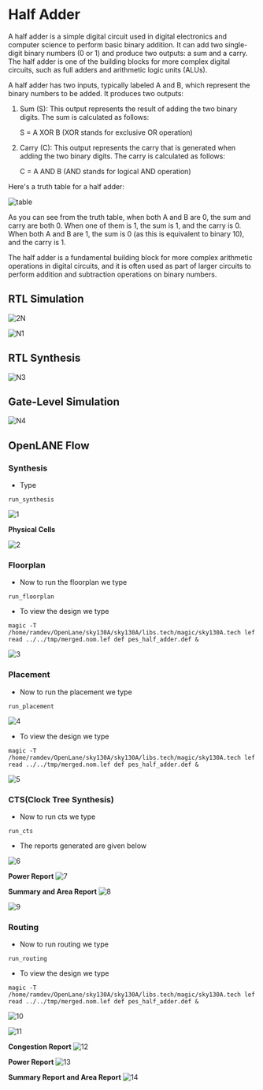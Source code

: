 # Half Adder
A half adder is a simple digital circuit used in digital electronics and computer science to perform basic binary addition. It can add two single-digit binary numbers (0 or 1) and produce two outputs: a sum and a carry. The half adder is one of the building blocks for more complex digital circuits, such as full adders and arithmetic logic units (ALUs).

A half adder has two inputs, typically labeled A and B, which represent the binary numbers to be added. It produces two outputs:

1) Sum (S): This output represents the result of adding the two binary digits. The sum is calculated as follows:

    S = A XOR B (XOR stands for exclusive OR operation)

2) Carry (C): This output represents the carry that is generated when adding the two binary digits. The carry is calculated as follows:

    C = A AND B (AND stands for logical AND operation)


Here's a truth table for a half adder:

![table](https://github.com/ramdev604/hf/assets/43489027/00c81a55-07e1-4ab2-859d-d7c19796cd0b)

As you can see from the truth table, when both A and B are 0, the sum and carry are both 0. When one of them is 1, the sum is 1, and the carry is 0. When both A and B are 1, the sum is 0 (as this is equivalent to binary 10), and the carry is 1.

The half adder is a fundamental building block for more complex arithmetic operations in digital circuits, and it is often used as part of larger circuits to perform addition and subtraction operations on binary numbers.

## RTL Simulation

![2N](https://github.com/ramdev604/hf/assets/43489027/a10fcc38-6f50-4c48-9a3a-de56c6a331f8)


![N1](https://github.com/ramdev604/hf/assets/43489027/47ca6713-ea06-493a-b5f3-665a58664ed1)

## RTL Synthesis
![N3](https://github.com/ramdev604/hf/assets/43489027/c7ae2d19-fe8f-4dfa-bb1f-e20258619791)

## Gate-Level Simulation
![N4](https://github.com/ramdev604/hf/assets/43489027/3f1d309e-e50f-4f3a-8e18-6f60c0be1479)

## OpenLANE Flow
### Synthesis
- Type
```
run_synthesis
```
![1](https://github.com/ramdev604/hf/assets/43489027/f961af4d-abaa-4370-97e1-8ce77dcb2c89)


**Physical Cells**

![2](https://github.com/ramdev604/hf/assets/43489027/e33b97f4-0660-4acc-afeb-0eb3066927ed)


### Floorplan
- Now to run the floorplan we type
```
run_floorplan
```

- To view the design we type
```
magic -T /home/ramdev/OpenLane/sky130A/sky130A/libs.tech/magic/sky130A.tech lef read ../../tmp/merged.nom.lef def pes_half_adder.def &
```
![3](https://github.com/ramdev604/hf/assets/43489027/e05def79-ea43-4432-a0b6-35c51fae651b)


### Placement
- Now to run the placement we type
```
run_placement
```
![4](https://github.com/ramdev604/hf/assets/43489027/cae6882f-3724-44c9-bcf7-e21ac22a4ffa)


- To view the design we type
```
magic -T /home/ramdev/OpenLane/sky130A/sky130A/libs.tech/magic/sky130A.tech lef read ../../tmp/merged.nom.lef def pes_half_adder.def &
```

![5](https://github.com/ramdev604/hf/assets/43489027/8e3406c2-0785-4b21-a911-56fb720bb6c4)



### CTS(Clock Tree Synthesis)
- Now to run cts we type
```
run_cts
```

- The reports generated are given below

![6](https://github.com/ramdev604/hf/assets/43489027/09b3713c-8d8b-4aec-9f3d-4ca97483d105)


**Power Report**
![7](https://github.com/ramdev604/hf/assets/43489027/2e92c12b-f7db-4c17-bb42-19288cbb04c7)



**Summary and Area Report**
![8](https://github.com/ramdev604/hf/assets/43489027/4c4232e0-ed0b-4ad5-b152-854a650cd02b)

![9](https://github.com/ramdev604/hf/assets/43489027/34bdeb7c-6951-46d0-b9dc-a2873a24711b)

### Routing
- Now to run routing we type
```
run_routing
```

- To view the design we type
```
magic -T /home/ramdev/OpenLane/sky130A/sky130A/libs.tech/magic/sky130A.tech lef read ../../tmp/merged.nom.lef def pes_half_adder.def &
```
![10](https://github.com/ramdev604/hf/assets/43489027/e58c7b5b-51f6-46a3-b24a-d65d30be19b5)

![11](https://github.com/ramdev604/hf/assets/43489027/9c984265-5d02-43bb-a2d8-90fd7a863f76)

**Congestion Report**
![12](https://github.com/ramdev604/hf/assets/43489027/1420dd71-8541-4725-89f1-3d05260e69c2)


**Power Report**
![13](https://github.com/ramdev604/hf/assets/43489027/c0212d6c-7719-4f15-b480-5a944e9f915c)

**Summary Report and Area Report**
![14](https://github.com/ramdev604/hf/assets/43489027/a1b6e865-b710-49d5-b180-c08837f31fe4)


